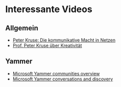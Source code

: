 # Interessante Videos

## Allgemein

* [Peter Kruse: Die kommunikative Macht in Netzen](https://www.youtube.com/watch?v=5e21bPydGaQ)
* [Prof. Peter Kruse über Kreativität](https://www.youtube.com/watch?v=oyo_oGUEH-I)

## Yammer

* [Microsoft Yammer communities overview](https://www.youtube.com/watch?v=HrSG7Pw5_BE)
* [Microsoft Yammer conversations and discovery](https://www.youtube.com/watch?v=eRT4dOllz24)

